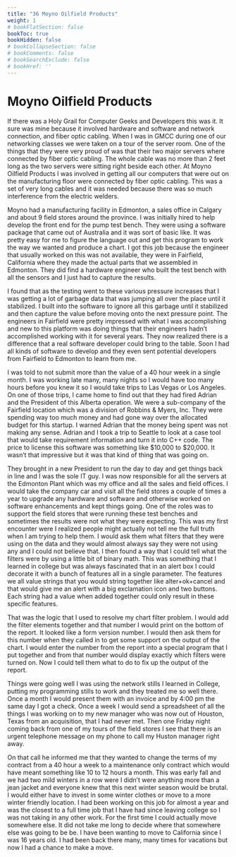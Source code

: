 ```yaml
---
title: "36 Moyno Oilfield Products"
weight: 1
# bookFlatSection: false
bookToc: true
bookHidden: false
# bookCollapseSection: false
# bookComments: false
# bookSearchExclude: false
# bookHref: ''
---
```

# Moyno Oilfield Products
If there was a Holy Grail for Computer Geeks and Developers this was it. It sure was mine because it involved hardware and software and network connection, and fiber optic cabling. When I was in GMCC during one of our networking classes we were taken on a tour of the server room. One of the things that they were very proud of was that their two major servers where connected by  fiber optic cabling.  The whole cable was no more than 2 feet long as the two servers were sitting right beside each other. At Moyno Oilfield Products I was involved in getting all our computers that were out on the manufacturing floor were connected by fiber optic cabling.  This was a set of very long cables and it was needed because there was so much interference from the electric welders.

Moyno had a manufacturing facility in Edmonton, a sales office in Calgary and about 9 field stores around the province. I was initially hired to help develop the front end for the pump test bench. They were using a software package that came out of Australia and it was sort of basic like. It was pretty easy for me to figure the language out and get this program to work the way we wanted and produce a chart. I got this job because the engineer that usually worked on this was not available, they were in Fairfield, California where they made the actual parts that we assembled in Edmonton. They did find a hardware engineer who built the test bench with all the sensors and I just had to capture the results.

I found that as the testing went to these various pressure increases that I was getting a lot of garbage data that was jumping all over the place until it stabilized.  I built into the software to ignore all this garbage until it stabilized and then capture the value before moving onto the next pressure point. The engineers in Fairfield were pretty impressed with what I was accomplishing and new to this platform was doing things that their engineers hadn’t accomplished working with it for several years. They now realized there is a difference that a real software developer could bring to the table. Soon I had all kinds of software to develop and they even sent potential developers from Fairfield to Edmonton to learn from me.

I was told to not submit more than the value of a 40 hour week in a single month. I was working late many, many nights so I would have too many hours before you knew it so I would take trips to Las Vegas or Los Angeles. On one of those trips, I came home to find out that they had fired Adrian and the President of this Alberta operation. We were a sub-company of the Fairfield location which was a division of Robbins & Myers, Inc. They were spending way too much money and had gone way over the allocated budget for this startup. I warned Adrian that the money being spent was not making any sense. Adrian and I took a trip to Seattle to look at a case tool that would take requirement information and turn it into C++ code.  The price to license this software was something like $10,000 to $20,000. It wasn’t that impressive but it was that kind of thing that was going on.

They brought in a new President to run the day to day and get things back in line and I was the sole IT guy. I was now responsible for all the servers at the Edmonton Plant which was my office and all the sales and field offices. I would take the company car and visit all the field stores a couple of times a year to upgrade any hardware and software and otherwise worked on software enhancements and kept things going. One of the roles was to support the field stores that were running these test benches and sometimes the results were not what they were expecting. This was my first encounter were I realized people might actually not tell me the full truth when I am trying to help them. I would ask them what filters that they were using on the data and they would almost always say they were not using any and I could not believe that. I then found a way that I could tell what the filters were by using a little bit of binary math. This was something that I learned in college but was always fascinated that in an alert box I could decorate it with a bunch of features all in a single parameter. The features we all value strings that you would string together like alter+ok+cancel and that would give me an alert with a big exclamation icon and two buttons. Each string had a value when added together could only result in these specific features.

That was the logic that I used to resolve my chart filter problem. I would add the filter elements together and that number I would print on the bottom of the report. It looked like a form version number. I would then ask them for this number when they called in to get some support on the output of the chart. I would enter the number from the report into a special program that I put together and from that number would display exactly which filters were turned on. Now I could tell them what to do to fix up the output of the report.

Things were going well I was using the network stills I learned in College, putting my programming stills to work and they treated me so well there. Once a month I would present them with an invoice and by 4:00 pm the same day I got a check. Once a week I would send a spreadsheet of all the things I was working on to my new manager who was now out of Houston, Texas from an acquisition, that I had never met. Then one Friday night coming back from one of my tours of the field stores I see that there is an urgent telephone message on my phone to call my Huston manager right away.

On that call he informed me that they wanted to change the terms of my contract from a 40 hour a week to a maintenance only contract which would have meant something like 10 to 12 hours a month. This was early fall and we had two mild winters in a row were I didn’t were anything more than a jean jacket and everyone knew that this next winter season would be brutal. I would either have to invest in some winter clothes or move to a more winter friendly location. I had been working on this job for almost a year and was the closest to a full time job that I have had since leaving college so I was not taking in any other work. For the first time I could actually move somewhere else. It did not take me long to decide where that somewhere else was going to be be. I have been wanting to move to California since I was 16 years old. I had been back there many, many times for vacations but now I had a chance to make a move.